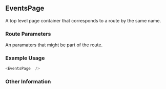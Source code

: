 ## EventsPage
A top level page container that corresponds to a route by the same name.

### Route Parameters
An paramaters that might be part of the route.

### Example Usage

```js
<EventsPage  />
```


### Other Information
